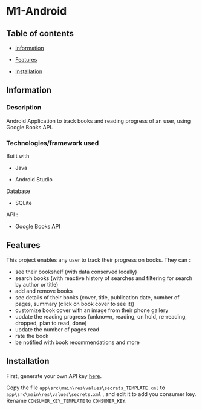 # M1-Android

## Table of contents

- [Information](#Information)

- [Features](#Features)

- [Installation](#Installation)

## Information

### Description

Android Application to track books and reading progress of an user, using Google Books API.

### Technologies/framework used

Built with

- Java

- Android Studio

Database

- SQLite

API : 

- Google Books API

## Features

This project enables any user to track their progress on books.
They can :

- see their bookshelf (with data conserved locally)
- search books (with reactive history of searches and filtering for search by author or title)
- add and remove books
- see details of their books (cover, title, publication date, number of pages, summary (click on book cover to see it))
- customize book cover with an image from their phone gallery
- update the reading progress (unknown, reading, on hold, re-reading, dropped, plan to read, done)
- update the number of pages read
- rate the book
- be notified with book recommendations and more

## Installation

First, generate your own API key [here](https://developers.google.com/books/docs/v1/using).

Copy the file `app\src\main\res\values\secrets_TEMPLATE.xml` to `app\src\main\res\values\secrets.xml` , and edit it to add you consumer key. Rename `CONSUMER_KEY_TEMPLATE` to `CONSUMER_KEY`.

